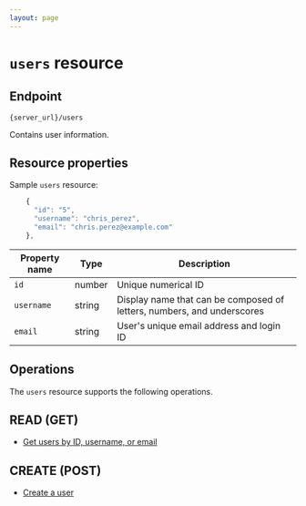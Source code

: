 ```yaml
---
layout: page
---
```

# `users` resource

## Endpoint

```shell
{server_url}/users
```

Contains user information.

## Resource properties

Sample `users` resource:

```js
    {
      "id": "5",
      "username": "chris_perez",
      "email": "chris.perez@example.com"
    },
```

| Property name | Type | Description |
| ------------- | ----------- | ----------- |
| `id` | number | Unique numerical ID  |
| `username` | string | Display name that can be composed of letters, numbers, and underscores |
| `email` | string | User's unique email address and login ID |

## Operations

The `users` resource supports the following operations.

## READ (GET)

* [Get users by ID, username, or email](#resource-properties)

## CREATE (POST)

* [Create a user](tasks-create-task.md/)
